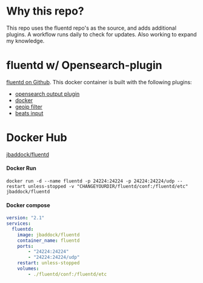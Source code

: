 # Why this repo?
This repo uses the fluentd repo's as the source, and adds additional plugins.  A workflow runs daily to check for updates.  Also working to expand my knowledge.

# fluentd w/ Opensearch-plugin
<a href="(https://github.com/fluent/fluentd" target="_blank">fluentd on Github</a>.  This docker container is built with the following plugins:</br>
- [opensearch output plugin](https://github.com/fluent/fluent-plugin-opensearch)
- [docker](https://github.com/edsiper/fluent-plugin-docker)
- [geoip filter](https://github.com/y-ken/fluent-plugin-geoip)
- [beats input](https://github.com/repeatedly/fluent-plugin-beats)

# Docker Hub
[jbaddock/fluentd](https://hub.docker.com/r/jbaddock/fluentd-os)

#### Docker Run ####
`docker run -d --name fluentd -p 24224:24224 -p 24224:24224/udp --restart unless-stopped -v "CHANGEYOURDIR/fluentd/conf:/fluentd/etc" jbaddock/fluentd`

#### Docker compose ####
```yml
version: "2.1"
services:
  fluentd:
    image: jbaddock/fluentd
    container_name: fluentd
    ports:
        - "24224:24224"
        - "24224:24224/udp"
    restart: unless-stopped
    volumes:
        - ./fluentd/conf:/fluentd/etc
```
